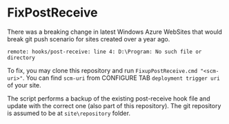 FixPostReceive
==============

There was a breaking change in latest Windows Azure WebSites that would break git push scenario for sites created over a year ago.

    remote: hooks/post-receive: line 4: D:\Program: No such file or directory
    
To fix, you may clone this repository and run `FixupPostReceive.cmd "<scm-uri>"`.   You can find `scm-uri` from CONFIGURE TAB `deployment trigger uri` of your site.

The script performs a backup of the existing post-receive hook file and update with the correct one (also part of this repository).  The git repository is assumed to be at `site\repository` folder. 
